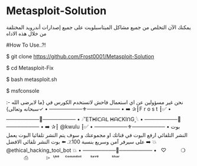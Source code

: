 # Metasploit-Solution
يمكنك الآن التخلص من جميع مشاكل الميتاسبلويت على جميع إصدارات أندرويد المختلفة من خلال هذه الاداه 

#How To Use..?! 

$ git clone https://github.com/Frost0001/Metasploit-Solution

$ cd Metasploit-Fix

$ bash metasploit.sh

$ msfconsole

:- نحن غير مسؤولين عن اي استعمال فاحش
لاتستخدم الكورس في {ما لايرضى الله سبحانه وتعالى}✓
• ─────────⚜️───────── •
      ➡️ ✰┋F r o s t ┋✅
• ─────────🔱───────── •
        𓆪˹ETᕼIᑕᗩᒪ ᕼᗩᑕKIᑎG˼𓆩
• ─────────💎───────── •
      ➡️ ✰┋ @kwulu ┋✅
• ─────────⚜️───────── •
بوت النشر التلقائي ارفع البوت في قناتك او مجموعتك و سوف يتم النشر تلقائيا البوت  يعمل على سيرفر آمن وسريع بنسبة 100٪. 
⬅️ بوت النشر تلقائي الافضل ➡️
💥 @ethical_hacking_tool_bot 💥
• ─────────👀───────── •
  ♡   ‌ ‌      ❍ㅤ         ⎙ㅤ    ‌     ⌲ 
 ˡᶦᵏᵉ ‌   ᶜᵒᵐᵐᵉⁿᵗ       ˢᵃᵛᵉ         ˢʰᵃʳ
